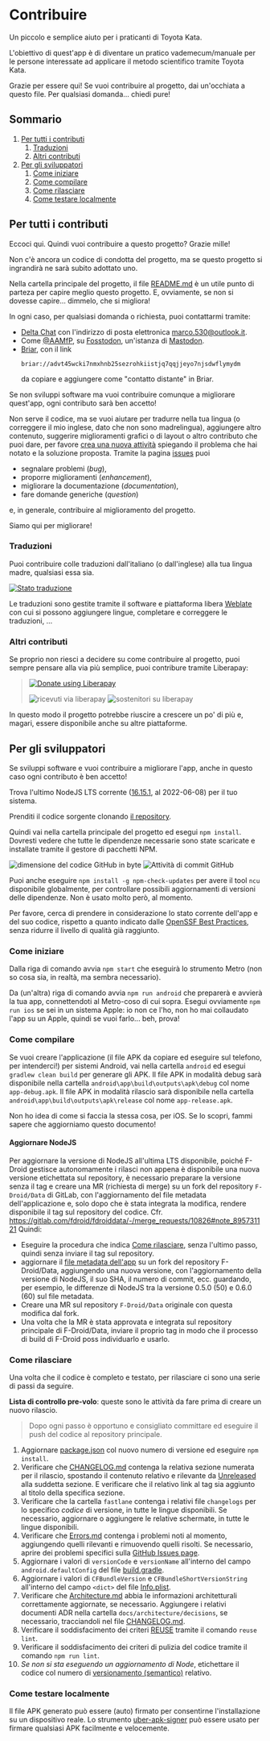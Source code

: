 <!--
© 2021-2022 Marco Bresciani

Copying and distribution of this file, with or without modification,
are permitted in any medium without royalty provided the copyright
notice and this notice are preserved.
This file is offered as-is, without any warranty.

SPDX-FileCopyrightText: 2021-2022 Marco Bresciani

SPDX-License-Identifier: FSFAP
-->
# Contribuire
Un piccolo e semplice aiuto per i praticanti di Toyota Kata.

L'obiettivo di quest'app è di diventare un pratico vademecum/manuale per
le persone interessate ad applicare il metodo scientifico tramite Toyota
Kata.

Grazie per essere qui!
Se vuoi contribuire al progetto, dai un'occhiata a questo file.
Per qualsiasi domanda... chiedi pure!

## Sommario
1. [Per tutti i contributi](#per-tutti-i-contributi)
   1. [Traduzioni](#traduzioni)
   1. [Altri contributi](#altri-contributi)
1. [Per gli sviluppatori](#per-gli-sviluppatori)
   1. [Come iniziare](#come-iniziare)
   1. [Come compilare](#come-compilare)
   1. [Come rilasciare](#come-rilasciare)
   1. [Come testare localmente](#come-testare-localmente)

## Per tutti i contributi
Eccoci qui.
Quindi vuoi contribuire a questo progetto?
Grazie mille!

Non c'è ancora un codice di condotta del progetto, ma se questo progetto
si ingrandirà ne sarà subito adottato uno.

Nella cartella principale del progetto, il file
[README.md](../README.it.md) è un utile punto di parteza per capire
meglio questo progetto.
E, ovviamente, se non si dovesse capire... dimmelo, che si migliora!

In ogni caso, per qualsiasi domanda o richiesta, puoi contattarmi
tramite:
* [Delta Chat](https://delta.chat/en/) con l'indirizzo di posta
  elettronica [marco.530@outlook.it](mailto:marco.530@outlook.it).
* Come <a rel="me" href="https://fosstodon.org/@AAMfP">@AAMfP</a>, su
  [Fosstodon](https://fosstodon.org), un'istanza di
  [Mastodon](https://joinmastodon.org/).
* [Briar](https://briarproject.org/), con il link
  ```text
  briar://advt45wcki7nmxhnb25sezrohkiistjq7qqjjeyo7njsdwflymydm
  ```
  da copiare e aggiungere come "contatto distante" in Briar.

Se non sviluppi software ma vuoi contribuire comunque a migliorare
quest'app, ogni contributo sarà ben accetto!

Non serve il codice, ma se vuoi aiutare per tradurre nella tua lingua (o
correggere il mio inglese, dato che non sono madrelingua), aggiungere
altro contenuto, suggerire miglioramenti grafici o di layout o altro
contributo che puoi dare, per favore
[crea una nuova attività](https://github.com/marcoXbresciani/TKCompanionApp/issues)
spiegando il problema che hai notato e la soluzione proposta.
Tramite la pagina
[issues](https://github.com/marcoXbresciani/TKCompanionApp/issues) puoi
* segnalare problemi (_bug_),
* proporre miglioramenti (_enhancement_),
* migliorare la documentazione (_documentation_),
* fare domande generiche (_question_)

e, in generale, contribuire al miglioramento del progetto.

Siamo qui per migliorare!

### Traduzioni
Puoi contribuire colle traduzioni dall'italiano (o dall'inglese) alla
tua lingua madre, qualsiasi essa sia.

[![Stato traduzione](https://hosted.weblate.org/widgets/tkcompanionapp/-/287x66-white.png)](https://hosted.weblate.org/engage/tkcompanionapp/)

Le traduzioni sono gestite tramite il software e piattaforma libera
[Weblate](https://hosted.weblate.org/engage/tkcompanionapp/) con cui si
possono aggiungere lingue, completare e correggere le traduzioni, ...

### Altri contributi
Se proprio non riesci a decidere su come contribuire al progetto, puoi
sempre pensare alla via più semplice, puoi contribure tramite Liberapay:
> <a href="https://liberapay.com/marcoXbresciani/donate"><img alt="Donate using Liberapay" src="https://liberapay.com/assets/widgets/donate.svg"></a>
>
> <img alt="ricevuti via liberapay" src="https://img.shields.io/liberapay/receives/marcoXbresciani.svg?logo=liberapay">
> <img alt="sostenitori su liberapay" src="https://img.shields.io/liberapay/patrons/marcoXbresciani.svg?logo=liberapay">

In questo modo il progetto potrebbe riuscire a crescere un po' di più e,
magari, essere disponibile anche su altre piattaforme.

## Per gli sviluppatori
Se sviluppi software e vuoi contribuire a migliorare l'app, anche in
questo caso ogni contributo è ben accetto!

Trova l'ultimo NodeJS LTS corrente
([16.15.1](https://nodejs.org/download/release/latest-gallium/), al
2022-06-08) per il tuo sistema.

Prenditi il codice sorgente clonando
[il repository](https://github.com/marcoXbresciani/TKCompanionApp).

Quindi vai nella cartella principale del progetto ed esegui
`npm install`.
Dovresti vedere che tutte le dipendenze necessarie sono state scaricate
e installate tramite il gestore di pacchetti NPM.

![dimensione del codice GitHub in byte](https://img.shields.io/github/languages/code-size/marcoXbresciani/TKCompanionApp?logo=github&style=plastic)
![Attività di commit GitHub](https://img.shields.io/github/commit-activity/m/marcoXbresciani/TKCompanionApp?logo=github&style=plastic)

Puoi anche eseguire `npm install -g npm-check-updates` per avere il tool
`ncu` disponibile globalmente, per controllare possibili aggiornamenti
di versioni delle dipendenze.
Non è usato molto però, al momento.

Per favore, cerca di prendere in considerazione lo stato corrente
dell'app e del suo codice, rispetto a quanto indicato dalle
[OpenSSF Best Practices](https://bestpractices.coreinfrastructure.org/en/projects/6084),
senza ridurre il livello di qualità già raggiunto.

### Come iniziare
Dalla riga di comando avvia `npm start` che eseguirà lo strumento Metro
(non so cosa sia, in realtà, ma sembra necessario).

Da (un'altra) riga di comando avvia `npm run android` che preparerà e
avvierà la tua app, connettendoti al Metro-coso di cui sopra.
Esegui ovviamente `npm run ios` se sei in un sistema Apple: io non ce
l'ho, non ho mai collaudato l'app su un Apple, quindi se vuoi farlo...
beh, prova!

### Come compilare
Se vuoi creare l'applicazione (il file APK da copiare ed eseguire sul
telefono, per intenderci!) per sistemi Android, vai nella cartella
`android` ed esegui `gradlew clean build` per generare gli APK.
Il file APK in modalità debug sarà disponibile nella cartella
`android\app\build\outputs\apk\debug` col nome `app-debug.apk`.
Il file APK in modalità rilascio sarà disponibile nella cartella
`android\app\build\outputs\apk\release` col nome `app-release.apk`.

Non ho idea di come si faccia la stessa cosa, per iOS.
Se lo scopri, fammi sapere che aggiorniamo questo documento!

#### Aggiornare NodeJS
Per aggiornare la versione di NodeJS all'ultima LTS disponibile, poiché
F-Droid gestisce autonomamente i rilasci non appena è disponibile una
nuova versione etichettata sul repository, è necessario preparare la
versione senza il tag e creare una MR (richiesta di merge) su un fork
del repository `F-Droid/Data` di GitLab, con l'aggiornamento del file
metadata dell'applicazione e, solo dopo che è stata integrata la
modifica, rendere disponibile il tag sul repository del codice.
Cfr. https://gitlab.com/fdroid/fdroiddata/-/merge_requests/10826#note_895731121
Quindi:
* Eseguire la procedura che indica [Come rilasciare](#come-rilasciare),
  senza l'ultimo passo, quindi senza inviare il tag sul repository.
* aggiornare il
  [file metadata dell'app](https://gitlab.com/fdroid/fdroiddata/-/blob/master/metadata/name.bresciani.marco.tkcompanionapp.yml)
  su un fork del repository F-Droid/Data, aggiungendo una nuova
  versione, con l'aggiornamento della versione di NodeJS, il suo SHA,
  il numero di commit, ecc. guardando, per esempio, le differenze di
  NodeJS tra la versione 0.5.0 (50) e 0.6.0 (60) sul file metadata.
* Creare una MR sul repository `F-Droid/Data` originale con questa
  modifica dal fork.
* Una volta che la MR è stata approvata e integrata sul repository
  principale di F-Droid/Data, inviare il proprio tag in modo che il
  processo di build di F-Droid poss individuarlo e usarlo.

### Come rilasciare
Una volta che il codice è completo e testato, per rilasciare ci sono una
serie di passi da seguire.

**Lista di controllo pre-volo**: queste sono le attività da fare prima
di creare un nuovo rilascio.
> Dopo ogni passo è opportuno e consigliato committare ed eseguire il
> push del codice al repository principale.
1. Aggiornare [package.json](/package.json) col nuovo numero di versione
   ed eseguire `npm install`.
1. Verificare che [CHANGELOG.md](/CHANGELOG.md) contenga la relativa
   sezione numerata per il rilascio, spostando il contenuto relativo e
   rilevante da [Unreleased](CHANGELOG.md) alla suddetta sezione.
   E verificare che il relativo link al tag sia aggiunto al titolo della
   specifica sezione.
1. Verificare che la cartella `fastlane` contenga i relativi file
   `changelogs` per lo specifico *codice* di versione, in tutte le
   lingue disponibili.
   Se necessario, aggiornare o aggiungere le relative schermate, in
   tutte le lingue disponibili.
1. Verificare che [Errors.md](Errors.md) contenga i problemi noti
   al momento, aggiungendo quelli rilevanti e rimuovendo quelli risolti.
   Se necessario, aprire dei problemi specifici sulla
   [GitHub Issues page](https://github.com/marcoXbresciani/TKCompanionApp/issues).
1. Aggiornare i valori di `versionCode` e `versionName` all'interno del
   campo `android.defaultConfig` del file
   [build.gradle](/android/app/build.gradle).
1. Aggiornare i valori di `CFBundleVersion` e
   `CFBundleShortVersionString` all'interno del campo `<dict>` del file
   [Info.plist](/ios/TKCompanionApp/Info.plist).
1. Verificare che [Architecture.md](architecture/Architecture.md)
   abbia le informazioni architetturali correttamente aggiornate, se
   necessario.
   Aggiungere i relativi documenti ADR nella cartella
   `docs/architecture/decisions`, se necessario, tracciandoli nel file
   [CHANGELOG.md](/CHANGELOG.md).
1. Verificare il soddisfacimento dei criteri
   [REUSE](https://reuse.software/) tramite il comando `reuse lint`.
1. Verificare il soddisfacimento dei criteri di pulizia del codice
   tramite il comando `npm run lint`.
1. *Se non si sta eseguendo un aggiornamento di Node*, etichettare il
   codice col numero di [versionamento (semantico)](https://semver.org/)
   relativo.

### Come testare localmente
Il file APK generato può essere (auto) firmato per consentirne
l'installazione su un dispositivo reale.
Lo strumento
[uber-apk-signer](https://github.com/patrickfav/uber-apk-signer) può
essere usato per firmare qualsiasi APK facilmente e velocemente.
